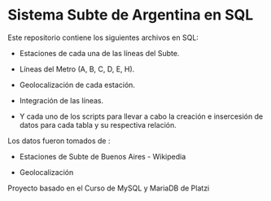 # Sistema Subte de Argentina en SQL
Este repositorio contiene los siguientes archivos en SQL:

* Estaciones de cada una de las líneas del Subte.

* Líneas del Metro (A, B, C, D, E, H).

* Geolocalización de cada estación.

* Integración de las líneas.

* Y cada uno de los scripts para llevar a cabo la creación e insercesión de datos para cada tabla y su respectiva relación.


Los datos fueron tomados de :

* Estaciones de Subte de Buenos Aires - Wikipedia

* Geolocalización


Proyecto basado en el  Curso de MySQL y MariaDB de Platzi
